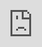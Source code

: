 ## Welcome to the GoForIt website.
<html> <head> <meta name="viewport" content="width=device-width, initial-scale=1.0, maximum-scale=1.0, user-scalable=0"> <title>Trivia Quiz (copy)</title> <style type="text/css"> html{ margin: 0; height: 100%; overflow: hidden; } iframe{ position: absolute; left:0; right:0; bottom:0; top:0; border:0; } </style> </head> <body> <iframe id="typeform-full" width="100%" height="100%" frameborder="0" allow="camera; microphone; autoplay; encrypted-media;" src="https://form.typeform.com/to/esI5vjdu"></iframe> <script type="text/javascript" src="https://embed.typeform.com/embed.js"></script> </body> </html>
